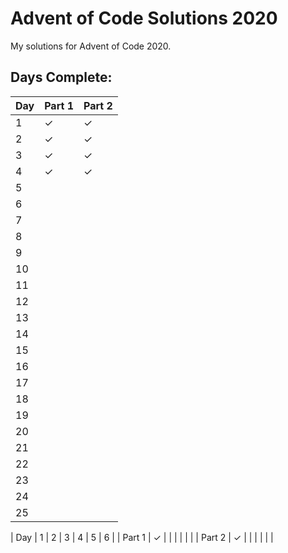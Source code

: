# Advent of Code Solutions 2020

My solutions for Advent of Code 2020.

## Days Complete:

| Day | Part 1 | Part 2 |
|-----|--------|--------|
| 1   | &check;      | &check;      |
| 2   | &check;      | &check;      |
| 3   | &check;      | &check;      |
| 4   | &check;      | &check;      |
| 5   |        |        |
| 6   |        |        |
| 7   |        |        |
| 8   |        |        |
| 9   |        |        |
| 10  |        |        |
| 11  |        |        |
| 12  |        |        |
| 13  |        |        |
| 14  |        |        |
| 15  |        |        |
| 16  |        |        |
| 17  |        |        |
| 18  |        |        |
| 19  |        |        |
| 20  |        |        |
| 21  |        |        |
| 22  |        |        |
| 23  |        |        |
| 24  |        |        |
| 25  |        |        |

| Day 	 | 1 	   | 2 | 3 | 4 | 5 | 6 |
| Part 1 | &check; |   |   |   |   |   |
| Part 2 | &check; |   |   |   |   |   |
